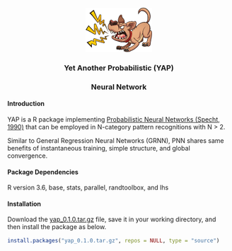 <p align="center">
  <img width="150" height="100" src="https://github.com/statcompute/yap/blob/master/code/yap.jpg">
</p>

### <p align="center"> Yet Another Probabilistic (YAP) </p>
### <p align="center">  Neural Network </p>

#### Introduction

YAP is a R package implementing [Probabilistic Neural Networks (Specht, 1990)](http://courses.cs.tamu.edu/rgutier/cpsc636_s10/specht1990pnn.pdf) that can be employed in N-category pattern recognitions with N > 2.

Similar to General Regression Neural Networks (GRNN), PNN shares same benefits of instantaneous training, simple structure, and global convergence. 

#### Package Dependencies
R version 3.6, base, stats, parallel, randtoolbox, and lhs

#### Installation

Download the [yap_0.1.0.tar.gz](https://github.com/statcompute/yap/blob/master/yap_0.1.0.tar.gz) file, save it in your working directory, and then install the package as below.

```r
install.packages("yap_0.1.0.tar.gz", repos = NULL, type = "source")
```
